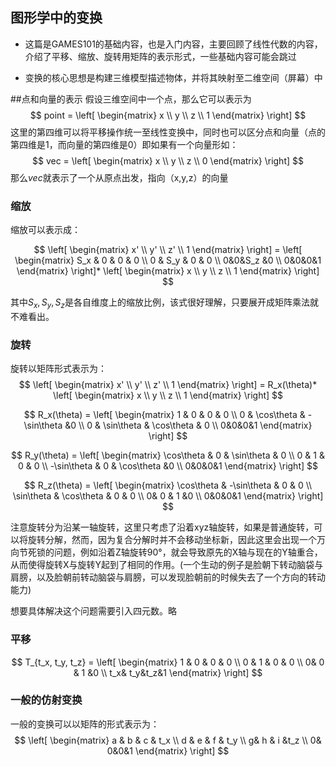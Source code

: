 ## 图形学中的变换
- 这篇是GAMES101的基础内容，也是入门内容，主要回顾了线性代数的内容，介绍了平移、缩放、旋转用矩阵的表示形式，一些基础内容可能会跳过

- 变换的核心思想是构建三维模型描述物体，并将其映射至二维空间（屏幕）中 

##点和向量的表示
假设三维空间中一个点，那么它可以表示为 
$$
point = \left[ \begin{matrix} x \\ y \\ z \\ 1  \end{matrix} \right]
$$
这里的第四维可以将平移操作统一至线性变换中，同时也可以区分点和向量（点的第四维是1，而向量的第四维是0）即如果有一个向量形如：
$$
vec = \left[ \begin{matrix} x \\ y \\ z \\ 0  \end{matrix} \right]
$$
那么$vec$就表示了一个从原点出发，指向（x,y,z）的向量
### 缩放
缩放可以表示成：

$$
\left[ \begin{matrix} x' \\ y' \\ z' \\ 1  \end{matrix} \right] = \left[ \begin{matrix} S_x & 0 & 0 & 0 \\ 0 & S_y & 0 & 0 \\ 0&0&S_z &0 \\ 0&0&0&1  \end{matrix} \right]* \left[ \begin{matrix} x \\ y \\ z \\ 1  \end{matrix} \right]
$$

其中$S_x, S_y,S_z$是各自维度上的缩放比例，该式很好理解，只要展开成矩阵乘法就不难看出。

### 旋转

旋转以矩阵形式表示为：
$$
\left[ \begin{matrix} x' \\ y' \\ z' \\ 1  \end{matrix} \right] = R_x(\theta)* \left[ \begin{matrix} x \\ y \\ z \\ 1  \end{matrix} \right]
$$


$$
R_x(\theta) = \left[ \begin{matrix} 1 & 0 & 0 & 0 \\ 0 & \cos\theta & -\sin\theta &0 \\ 0 & \sin\theta & \cos\theta & 0 \\ 0&0&0&1  \end{matrix} \right]
$$


$$
R_y(\theta) = \left[ \begin{matrix} \cos\theta & 0 & \sin\theta & 0 \\ 0 & 1 & 0 & 0 \\ -\sin\theta & 0 & \cos\theta &0 \\ 0&0&0&1  \end{matrix} \right]
$$

$$
R_z(\theta) = \left[ \begin{matrix} \cos\theta & -\sin\theta & 0 & 0 \\ \sin\theta & \cos\theta & 0 & 0 \\ 0& 0 & 1 &0 \\ 0&0&0&1  \end{matrix} \right]
$$


注意旋转分为沿某一轴旋转，这里只考虑了沿着xyz轴旋转，如果是普通旋转，可以将旋转分解，然而，因为复合分解时并不会移动坐标新，因此这里会出现一个万向节死锁的问题，例如沿着Z轴旋转90°，就会导致原先的X轴与现在的Y轴重合，从而使得旋转X与旋转Y起到了相同的作用。(一个生动的例子是脸朝下转动脑袋与肩膀，以及脸朝前转动脑袋与肩膀，可以发现脸朝前的时候失去了一个方向的转动能力)

想要具体解决这个问题需要引入四元数。略

### 平移


$$
T_{t_x, t_y, t_z} = \left[ \begin{matrix} 1 & 0 & 0 & 0 \\ 0 & 1 & 0 & 0 \\ 0& 0 & 1 &0 \\ t_x& t_y&t_z&1  \end{matrix} \right]
$$


### 一般的仿射变换

一般的变换可以以矩阵的形式表示为：
$$
\left[ \begin{matrix} a & b & c & t_x \\ d & e & f & t_y \\ g& h & i &t_z \\ 0& 0&0&1  \end{matrix} \right]
$$



